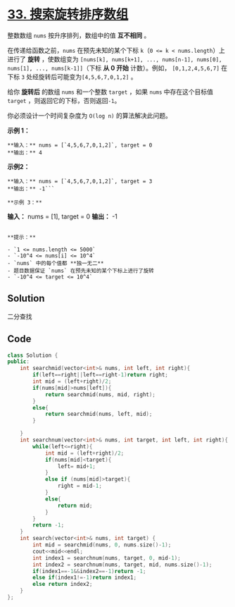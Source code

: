 # [33. 搜索旋转排序数组](https://leetcode.cn/problems/search-in-rotated-sorted-array/description/?envType=study-plan-v2&envId=top-100-liked)

整数数组 `nums` 按升序排列，数组中的值 **互不相同**  。

在传递给函数之前，`nums` 在预先未知的某个下标 `k`（`0 <= k < nums.length`）上进行了 **旋转** ，使数组变为 `[nums[k], nums[k+1], ..., nums[n-1], nums[0], nums[1], ..., nums[k-1]]`（下标 **从 0 开始**  计数）。例如， `[0,1,2,4,5,6,7]` 在下标 `3` 处经旋转后可能变为`[4,5,6,7,0,1,2]` 。

给你 **旋转后**  的数组 `nums` 和一个整数 `target` ，如果 `nums` 中存在这个目标值 `target` ，则返回它的下标，否则返回`-1`。

你必须设计一个时间复杂度为 `O(log n)` 的算法解决此问题。

**示例 1：** 

```
**输入：** nums = [`4,5,6,7,0,1,2]`, target = 0
**输出：** 4
```

**示例2：** 

```
**输入：** nums = [`4,5,6,7,0,1,2]`, target = 3
**输出：** -1```

**示例 3：** 

```
**输入：** nums = [1], target = 0
**输出：** -1
```

**提示：** 

- `1 <= nums.length <= 5000`
- `-10^4 <= nums[i] <= 10^4`
- `nums` 中的每个值都 **独一无二** 
- 题目数据保证 `nums` 在预先未知的某个下标上进行了旋转
- `-10^4 <= target <= 10^4`
```

## Solution

二分查找

## Code

```c++
class Solution {
public:
    int searchmid(vector<int>& nums, int left, int right){
        if(left==right||left==right-1)return right;
        int mid = (left+right)/2;
        if(nums[mid]>nums[left]){
            return searchmid(nums, mid, right);
        }
        else{
            return searchmid(nums, left, mid);
        }

    }
    int searchnum(vector<int>& nums, int target, int left, int right){
        while(left<=right){
            int mid = (left+right)/2;
            if(nums[mid]<target){
                left= mid+1;
            }
            else if (nums[mid]>target){
                right = mid-1;
            }
            else{
                return mid;
            }
        }
        return -1;
    }
    int search(vector<int>& nums, int target) {
        int mid = searchmid(nums, 0, nums.size()-1);
        cout<<mid<<endl;
        int index1 = searchnum(nums, target, 0, mid-1);
        int index2 = searchnum(nums, target, mid, nums.size()-1);
        if(index1==-1&&index2==-1)return -1;
        else if(index1!=-1)return index1;
        else return index2;
    }
};
```

